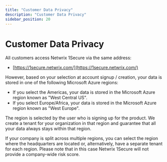 ```yaml
---
title: "Customer Data Privacy"
description: "Customer Data Privacy"
sidebar_position: 20
---
```


# Customer Data Privacy

All customers access Netwrix 1Secure via the same address:

- [https://1secure.netwrix.com/](https://1secure.netwrix.com/)

However, based on your selection at account signup / creation, your data is stored in one of the
following Microsoft Azure regions:

- If you select the Americas, your data is stored in the Microsoft Azure region known as "West
  Central US".
- If you select Europe/Africa, your data is stored in the Microsoft Azure region known as "West
  Europe".

The region is selected by the user who is signing up for the product. We create a tenant for your
organization in that region and guarantee that all your data always stays within that region.

If your company is split across multiple regions, you can select the region where the headquarters
are located or, alternatively, have a separate tenant for each region. Please note that in this case
Netwrix 1Secure will not provide a company-wide risk score.